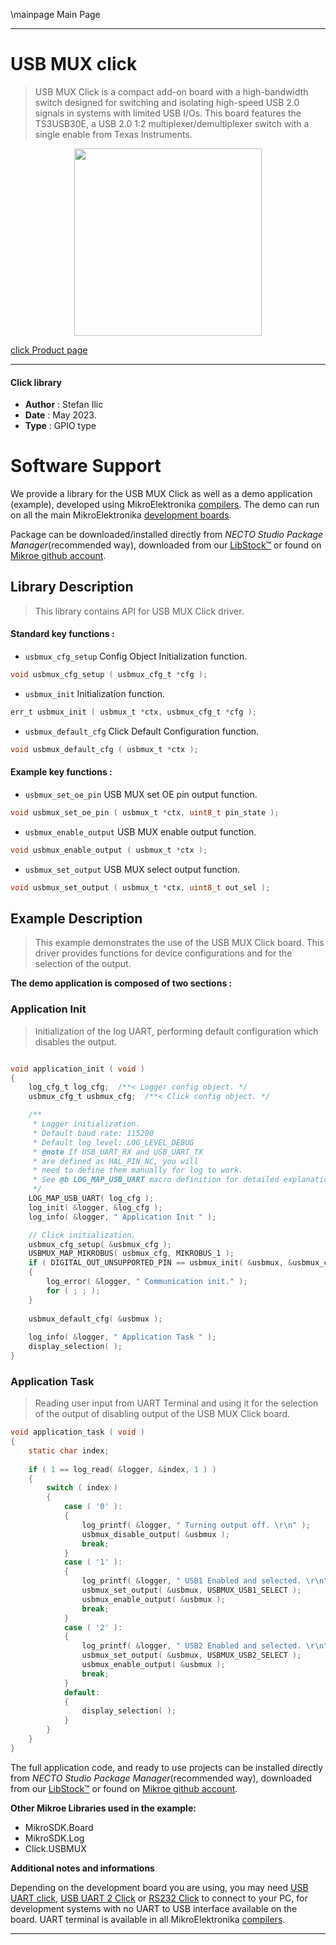 \mainpage Main Page

---
# USB MUX click

> USB MUX Click is a compact add-on board with a high-bandwidth switch designed for switching and isolating high-speed USB 2.0 signals in systems with limited USB I/Os. This board features the TS3USB30E, a USB 2.0 1:2 multiplexer/demultiplexer switch with a single enable from Texas Instruments.

<p align="center">
  <img src="https://download.mikroe.com/images/click_for_ide/usbmux_click.png" height=300px>
</p>

[click Product page](https://www.mikroe.com/usb-mux-click)

---


#### Click library

- **Author**        : Stefan Ilic
- **Date**          : May 2023.
- **Type**          : GPIO type


# Software Support

We provide a library for the USB MUX Click
as well as a demo application (example), developed using MikroElektronika
[compilers](https://www.mikroe.com/necto-studio).
The demo can run on all the main MikroElektronika [development boards](https://www.mikroe.com/development-boards).

Package can be downloaded/installed directly from *NECTO Studio Package Manager*(recommended way), downloaded from our [LibStock&trade;](https://libstock.mikroe.com) or found on [Mikroe github account](https://github.com/MikroElektronika/mikrosdk_click_v2/tree/master/clicks).

## Library Description

> This library contains API for USB MUX Click driver.

#### Standard key functions :

- `usbmux_cfg_setup` Config Object Initialization function.
```c
void usbmux_cfg_setup ( usbmux_cfg_t *cfg );
```

- `usbmux_init` Initialization function.
```c
err_t usbmux_init ( usbmux_t *ctx, usbmux_cfg_t *cfg );
```

- `usbmux_default_cfg` Click Default Configuration function.
```c
void usbmux_default_cfg ( usbmux_t *ctx );
```

#### Example key functions :

- `usbmux_set_oe_pin` USB MUX set OE pin output function.
```c
void usbmux_set_oe_pin ( usbmux_t *ctx, uint8_t pin_state );
```

- `usbmux_enable_output` USB MUX enable output function.
```c
void usbmux_enable_output ( usbmux_t *ctx );
```

- `usbmux_set_output` USB MUX select output function.
```c
void usbmux_set_output ( usbmux_t *ctx, uint8_t out_sel );
```

## Example Description

> This example demonstrates the use of the USB MUX Click board.
  This driver provides functions for device configurations 
  and for the selection of the output.

**The demo application is composed of two sections :**

### Application Init

> Initialization of the log UART, performing default configuration which disables the output.

```c

void application_init ( void ) 
{
    log_cfg_t log_cfg;  /**< Logger config object. */
    usbmux_cfg_t usbmux_cfg;  /**< Click config object. */

    /** 
     * Logger initialization.
     * Default baud rate: 115200
     * Default log level: LOG_LEVEL_DEBUG
     * @note If USB_UART_RX and USB_UART_TX 
     * are defined as HAL_PIN_NC, you will 
     * need to define them manually for log to work. 
     * See @b LOG_MAP_USB_UART macro definition for detailed explanation.
     */
    LOG_MAP_USB_UART( log_cfg );
    log_init( &logger, &log_cfg );
    log_info( &logger, " Application Init " );

    // Click initialization.
    usbmux_cfg_setup( &usbmux_cfg );
    USBMUX_MAP_MIKROBUS( usbmux_cfg, MIKROBUS_1 );
    if ( DIGITAL_OUT_UNSUPPORTED_PIN == usbmux_init( &usbmux, &usbmux_cfg ) ) 
    {
        log_error( &logger, " Communication init." );
        for ( ; ; );
    }
    
    usbmux_default_cfg( &usbmux );
    
    log_info( &logger, " Application Task " );
    display_selection( );
}

```

### Application Task

> Reading user input from UART Terminal and using it for the selection of the output of 
  disabling output of the USB MUX Click board.

```c
void application_task ( void ) 
{
    static char index;
    
    if ( 1 == log_read( &logger, &index, 1 ) ) 
    {
        switch ( index )
        {
            case ( '0' ):
            {
                log_printf( &logger, " Turning output off. \r\n" );
                usbmux_disable_output( &usbmux );
                break;
            }
            case ( '1' ):
            {
                log_printf( &logger, " USB1 Enabled and selected. \r\n" );
                usbmux_set_output( &usbmux, USBMUX_USB1_SELECT );
                usbmux_enable_output( &usbmux );
                break;
            }
            case ( '2' ):
            {
                log_printf( &logger, " USB2 Enabled and selected. \r\n" );
                usbmux_set_output( &usbmux, USBMUX_USB2_SELECT );
                usbmux_enable_output( &usbmux );
                break;
            }
            default:
            {
                display_selection( );
            }
        }
    }
}
```


The full application code, and ready to use projects can be installed directly from *NECTO Studio Package Manager*(recommended way), downloaded from our [LibStock&trade;](https://libstock.mikroe.com) or found on [Mikroe github account](https://github.com/MikroElektronika/mikrosdk_click_v2/tree/master/clicks).

**Other Mikroe Libraries used in the example:**

- MikroSDK.Board
- MikroSDK.Log
- Click.USBMUX

**Additional notes and informations**

Depending on the development board you are using, you may need
[USB UART click](https://www.mikroe.com/usb-uart-click),
[USB UART 2 Click](https://www.mikroe.com/usb-uart-2-click) or
[RS232 Click](https://www.mikroe.com/rs232-click) to connect to your PC, for
development systems with no UART to USB interface available on the board. UART
terminal is available in all MikroElektronika
[compilers](https://shop.mikroe.com/compilers).

---
